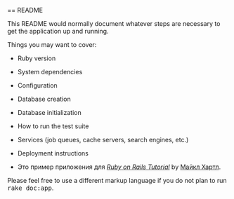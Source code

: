 == README

This README would normally document whatever steps are necessary to get the
application up and running.

Things you may want to cover:

* Ruby version

* System dependencies

* Configuration

* Database creation

* Database initialization

* How to run the test suite

* Services (job queues, cache servers, search engines, etc.)

* Deployment instructions

* Это пример приложения для
[*Ruby on Rails Tutorial*](http://railstutorial.org/)
by [Майкл Хартл](http://michaelhartl.com/).



Please feel free to use a different markup language if you do not plan to run
<tt>rake doc:app</tt>.
